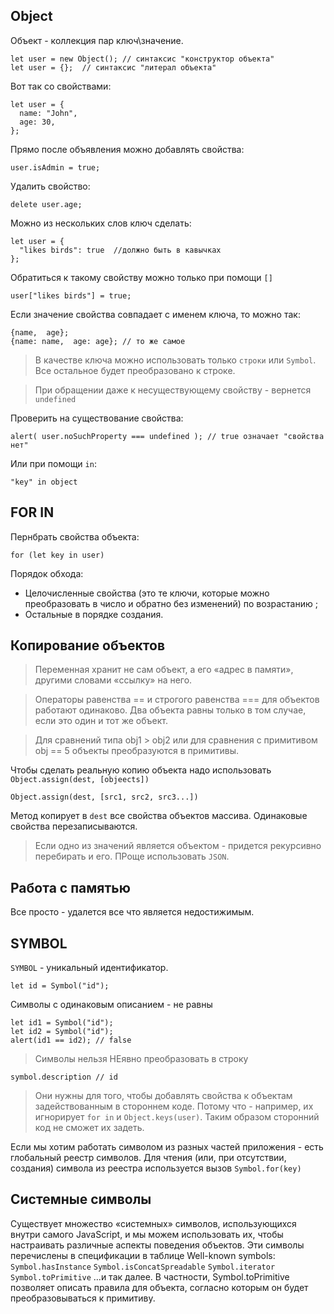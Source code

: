 ## Object
Объект - коллекция пар ключ\значение.
```
let user = new Object(); // синтаксис "конструктор объекта"
let user = {};  // синтаксис "литерал объекта"
```
Вот так со свойствами:
```
let user = {    
  name: "John", 
  age: 30,        
};
```
Прямо после объявления можно добавлять свойства:
```
user.isAdmin = true;
```
Удалить свойство:
```
delete user.age;
```
Можно из нескольких слов ключ сделать:
```
let user = {
  "likes birds": true  //должно быть в кавычках
};
```
Обратиться к такому свойству можно только при помощи ```[] ```
```
user["likes birds"] = true;
```
Если значение свойства совпадает с именем ключа, то можно так:
```
{name,  age};
{name: name,  age: age}; // то же самое
```

> В качестве ключа можно использовать только ```строки``` или  ```Symbol```. Все остальное будет преобразовано к строке.

> При обращении даже к несуществующему свойству - вернется ```undefined```

Проверить на существование свойства:
```
alert( user.noSuchProperty === undefined ); // true означает "свойства нет"
```
Или при помощи ```in```:
```
"key" in object
```
## FOR IN
Пернбрать свойства объекта:
```
for (let key in user)
```
Порядок обхода:
* Целочисленные свойства (это те ключи, которые можно преобразовать в число и обратно без изменений) по возрастанию ;
* Остальные в порядке создания.

## Копирование объектов
> Переменная хранит не сам объект, а его «адрес в памяти», другими словами «ссылку» на него.

> Операторы равенства == и строгого равенства === для объектов работают одинаково.
Два объекта равны только в том случае, если это один и тот же объект.

> Для сравнений типа obj1 > obj2 или для сравнения с примитивом obj == 5 объекты преобразуются в примитивы.

Чтобы сделать реальную копию объекта надо использовать ```Object.assign(dest, [objeects])```
```
Object.assign(dest, [src1, src2, src3...])
```
Метод копирует в ```dest``` все свойства объектов массива. Одинаковые свойства перезаписываются.

> Если одно из значений является объектом - придется рекурсивно перебирать и его. ПРоще использовать ```JSON```.

## Работа с памятью
Все просто - удалется все что является недостижимым. 

## SYMBOL
```SYMBOL``` - уникальный идентификатор.
```
let id = Symbol("id");
```
Символы с одинаковым описанием - не равны
```
let id1 = Symbol("id");
let id2 = Symbol("id");
alert(id1 == id2); // false
```
> Символы нельзя НЕявно преобразовать в строку
```
symbol.description // id
```
> Они нужны для того, чтобы добавлять свойства к объектам задействованным в стороннем коде. Потому что - например, их игнорирует ```for in``` и ```Object.keys(user)```. Таким образом сторонний код не сможет их задеть.

Если мы хотим работать символом из разных частей приложения - есть глобальный реестр символов.
Для чтения (или, при отсутствии, создания) символа из реестра используется вызов ```Symbol.for(key)```

## Системные символы
Существует множество «системных» символов, использующихся внутри самого JavaScript, и мы можем использовать их, чтобы настраивать различные аспекты поведения объектов.
Эти символы перечислены в спецификации в таблице Well-known symbols:
```Symbol.hasInstance```
```Symbol.isConcatSpreadable```
```Symbol.iterator```
```Symbol.toPrimitive```
…и так далее.
В частности, Symbol.toPrimitive позволяет описать правила для объекта, согласно которым он будет преобразовываться к примитиву.








